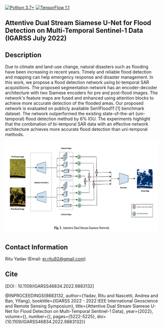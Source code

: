 [![Python 3.7+](https://img.shields.io/badge/python-3.7+-blue.svg)](https://www.python.org/downloads/release/python-376/)
[![TensorFlow 1.1](https://img.shields.io/badge/tensorflow-2.9-blue.svg)](https://github.com/tensorflow/tensorflow/releases/tag/v1.15.2)

## Attentive Dual Stream Siamese U-Net for Flood Detection on Multi-Temporal Sentinel-1 Data (IGARSS July 2022)

## Description
Due to climate and land-use change, natural disasters such as flooding have been increasing in recent years. Timely and reliable flood detection and mapping can help emergency response and disaster management. In this work, we propose a flood detection network using bi-temporal SAR acquisitions. The proposed segmentation network has an encoder-decoder architecture with two Siamese encoders for pre and post-flood images. The network's feature maps are fused and enhanced using attention blocks to achieve more accurate detection of the flooded areas. Our proposed network is evaluated on publicly available Sen1Flood11 [1] benchmark dataset. The network outperformed the existing state-of-the-art (uni-temporal) flood detection method by 6% IOU. The experiments highlight that the combination of bi-temporal SAR data with an effective network architecture achieves more accurate flood detection than uni-temporal methods.

<img src="https://github.com/RituYadav92/DAUSAR_Supervised_Change_Detection_Floods_IGARSS2022/blob/main/DAUSAR.JPG" alt="alt text" width="500" height="300"> 

## Contact Information 
Ritu Yadav (Email: er.ritu92@gmail.com)

## Cite

[DOI : 10.1109/IGARSS46834.2022.9883132]

@INPROCEEDINGS{9883132,
  author={Yadav, Ritu and Nascetti, Andrea and Ban, Yifang},
  booktitle={IGARSS 2022 - 2022 IEEE International Geoscience and Remote Sensing Symposium}, 
  title={Attentive Dual Stream Siamese U-Net for Flood Detection on Multi-Temporal Sentinel-1 Data}, 
  year={2022},
  volume={},
  number={},
  pages={5222-5225},
  doi={10.1109/IGARSS46834.2022.9883132}}
